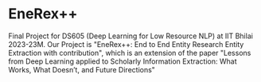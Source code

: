 # EneRex++
Final Project for DS605 (Deep Learning for Low Resource NLP) at IIT Bhilai 2023-23M. Our Project is "EneRex++: End to End Entity Research Entity Extraction with contribution", which is an extension of the paper "Lessons from Deep Learning applied to Scholarly Information Extraction: What Works, What Doesn’t, and Future Directions"
